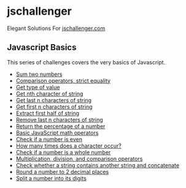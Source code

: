 # jschallenger

Elegant Solutions For [jschallenger.com](https://jschallenger.com)

## Javascript Basics

This series of challenges covers the very basics of Javascript.

- [Sum two numbers](./JavaScript%20Basics/Sum%20two%20numbers.js)
- [Comparison operators, strict equality](./JavaScript%20Basics/Comparison%20operators%2C%20strict%20equality.js)
- [Get type of value](./JavaScript%20Basics/Get%20type%20of%20value.js)
- [Get nth character of string](./JavaScript%20Basics/Get%20nth%20character%20of%20string.js)
- [Get last n characters of string](./JavaScript%20Basics/Get%20last%20n%20characters%20of%20string.js)
- [Get first n characters of string](./JavaScript%20Basics/Get%20first%20n%20characters%20of%20string.js)
- [Extract first half of string](./JavaScript%20Basics/Extract%20first%20half%20of%20string.js)
- [Remove last n characters of string](./JavaScript%20Basics/Remove%20last%20n%20characters%20of%20string.js)
- [Return the percentage of a number](./JavaScript%20Basics/Return%20the%20percentage%20of%20a%20number.js)
- [Basic JavaScript math operators](./JavaScript%20Basics/Basic%20JavaScript%20math%20operators.js)
- [Check if a number is even](./JavaScript%20Basics/Check%20if%20a%20number%20is%20even.js)
- [How many times does a character occur?](./JavaScript%20Basics/How%20many%20times%20does%20a%20character%20occur.js)
- [Check if a number is a whole number](./JavaScript%20Basics/Check%20if%20a%20number%20is%20a%20whole%20number.js)
- [Multiplication, division, and comparison operators](./JavaScript%20Basics/Multiplication%2C%20division%2C%20and%20comparison%20operators.js)
- [Check whether a string contains another string and concatenate](./JavaScript%20Basics/Check%20whether%20a%20string%20contains%20another%20string%20and%20concatenate.js)
- [Round a number to 2 decimal places](./JavaScript%20Basics/Round%20a%20number%20to%202%20decimal%20places.js)
- [Split a number into its digits](./JavaScript%20Basics/Split%20a%20number%20into%20its%20digits.js)
